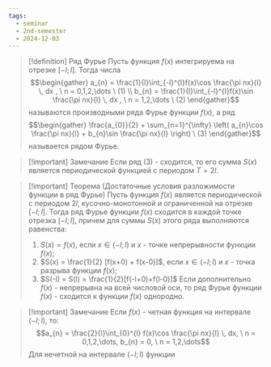```yaml
---
tags:
  - seminar
  - 2nd-semester
  - 2024-12-03
---
```


> [!definition] Ряд Фурье
> Пусть функция $f(x)$ интегрируема на отрезке $[-l; l]$. Тогда числа 
> $$\begin{gather}
a_{n} = \frac{1}{l}\int_{-l}^{l}f(x)\cos \frac{\pi nx}{l} \, dx , \ n = 0,1,2,\dots \ (1) \\
b_{n} = \frac{1}{l}\int_{-l}^{l}f(x)\sin \frac{\pi nx}{l} \, dx , \ n = 1,2,\dots \ (2)
\end{gather}$$
> называются производными ряда Фурье функции $f(x)$, а ряд 
> $$\begin{gather}
\frac{a_{0}}{2} + \sum_{n=1}^{\infty} \left( a_{n}\cos \frac{\pi nx}{l} + b_{n}\sin \frac{\pi nx}{l} \right) \ (3)
\end{gather}$$
> называется рядом Фурье.

> [!important] Замечание
> Если ряд $(3)$ - сходится, то его сумма $S(x)$ является периодической функцией с периодом $T = 2l$.

> [!important] Теорема (Достаточные условия разложимости функции в ряд Фурье)
> Пусть функция $f(x)$ является периодической с периодом $2l$, кусочно-монотонной и ограниченной на отрезке $[-l; l]$. Тогда ряд Фурье функции $f(x)$ сходится в каждой точке отрезка $[-l;l]$, причем для суммы $S(x)$ этого ряда выполняются равенства:
> 1. $S(x) = f(x)$, если $x \in (-l; l)$ и $x$ - точке непрерывности функции $f(x)$;
> 2. $S(x) = \frac{1}{2} [f(x+0) + f(x-0)]$, если $x \in (-l; l)$ и $x$ - точка разрыва функции $f(x)$;
> 3. $S(-l) = S(l) = \frac{1}{2}[f(-l+0)+f(l-0)]$
> Если дополнительно $f(x)$ - непрерывна на всей числовой оси, то ряд Фурье функции $f(x)$ - сходится к функции $f(x)$ однородно.

> [!important] Замечание
> Если $f(x)$ - четная функция на интервале $(-l;l)$, то:
> $$a_{n} = \frac{2}{l}\int_{0}^{l} f(x)\cos \frac{\pi nx}{l} \, dx, \ n = 0,1,2,\dots, b_{n} = 0, \ n = 1,2,\dots$$
> Для нечетной на интервале $(-l;l)$ функции 